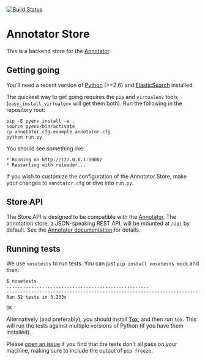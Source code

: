[![Build Status](https://secure.travis-ci.org/edsu/annotator-store.png)](http://travis-ci.org/edsu/annotator-store)

# Annotator Store

This is a backend store for the [Annotator][1].

## Getting going

You'll need a recent version of [Python][2] (>=2.6) and [ElasticSearch][3]
installed.

[1]: http://okfnlabs.org/annotator
[2]: http://python.org
[3]: http://elasticsearch.org

The quickest way to get going requires the `pip` and `virtualenv` tools
(`easy_install virtualenv` will get them both). Run the following in
the repository root:

    pip -E pyenv install -e .
    source pyenv/bin/activate
    cp annotator.cfg.example annotator.cfg
    python run.py

You should see something like:

    * Running on http://127.0.0.1:5000/
    * Restarting with reloader...

If you wish to customize the configuration of the Annotator Store, make your
changes to `annotator.cfg` or dive into `run.py`.

## Store API

The Store API is designed to be compatible with the [Annotator][1]. The
annotation store, a JSON-speaking REST API, will be mounted at `/api` by
default. See the [Annotator documentation][4] for details.

[4]: https://github.com/okfn/annotator/wiki/Storage

## Running tests

We use `nosetests` to run tests. You can just `pip install nosetests mock` and
then:

    $ nosetests
    ....................................................
    ----------------------------------------------------------------------
    Ran 52 tests in 3.233s

    OK

Alternatively (and preferably), you should install [Tox][5], and then run
`tox`. This will run the tests against multiple versions of Python (if you
have them installed).

[5]: http://tox.testrun.org/

Please [open an issue](annotator-store/issues) if you find that the tests
don't all pass on your machine, making sure to include the output of `pip
freeze`.
